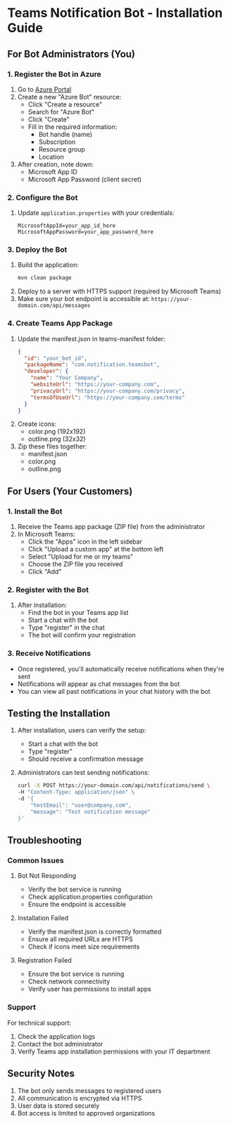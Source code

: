 # Teams Notification Bot - Installation Guide

## For Bot Administrators (You)

### 1. Register the Bot in Azure
1. Go to [Azure Portal](https://portal.azure.com)
2. Create a new "Azure Bot" resource:
   - Click "Create a resource"
   - Search for "Azure Bot"
   - Click "Create"
   - Fill in the required information:
     - Bot handle (name)
     - Subscription
     - Resource group
     - Location
3. After creation, note down:
   - Microsoft App ID
   - Microsoft App Password (client secret)

### 2. Configure the Bot
1. Update `application.properties` with your credentials:
   ```properties
   MicrosoftAppId=your_app_id_here
   MicrosoftAppPassword=your_app_password_here
   ```

### 3. Deploy the Bot
1. Build the application:
   ```bash
   mvn clean package
   ```
2. Deploy to a server with HTTPS support (required by Microsoft Teams)
3. Make sure your bot endpoint is accessible at: `https://your-domain.com/api/messages`

### 4. Create Teams App Package
1. Update the manifest.json in teams-manifest folder:
   ```json
   {
     "id": "your_bot_id",
     "packageName": "com.notification.teamsbot",
     "developer": {
       "name": "Your Company",
       "websiteUrl": "https://your-company.com",
       "privacyUrl": "https://your-company.com/privacy",
       "termsOfUseUrl": "https://your-company.com/terms"
     }
   }
   ```
2. Create icons:
   - color.png (192x192)
   - outline.png (32x32)
3. Zip these files together:
   - manifest.json
   - color.png
   - outline.png

## For Users (Your Customers)

### 1. Install the Bot
1. Receive the Teams app package (ZIP file) from the administrator
2. In Microsoft Teams:
   - Click the "Apps" icon in the left sidebar
   - Click "Upload a custom app" at the bottom left
   - Select "Upload for me or my teams"
   - Choose the ZIP file you received
   - Click "Add"

### 2. Register with the Bot
1. After installation:
   - Find the bot in your Teams app list
   - Start a chat with the bot
   - Type "register" in the chat
   - The bot will confirm your registration

### 3. Receive Notifications
- Once registered, you'll automatically receive notifications when they're sent
- Notifications will appear as chat messages from the bot
- You can view all past notifications in your chat history with the bot

## Testing the Installation

1. After installation, users can verify the setup:
   - Start a chat with the bot
   - Type "register"
   - Should receive a confirmation message

2. Administrators can test sending notifications:
   ```bash
   curl -X POST https://your-domain.com/api/notifications/send \
   -H "Content-Type: application/json" \
   -d '{
       "hostEmail": "user@company.com",
       "message": "Test notification message"
   }'
   ```

## Troubleshooting

### Common Issues

1. Bot Not Responding
   - Verify the bot service is running
   - Check application.properties configuration
   - Ensure the endpoint is accessible

2. Installation Failed
   - Verify the manifest.json is correctly formatted
   - Ensure all required URLs are HTTPS
   - Check if icons meet size requirements

3. Registration Failed
   - Ensure the bot service is running
   - Check network connectivity
   - Verify user has permissions to install apps

### Support

For technical support:
1. Check the application logs
2. Contact the bot administrator
3. Verify Teams app installation permissions with your IT department

## Security Notes

1. The bot only sends messages to registered users
2. All communication is encrypted via HTTPS
3. User data is stored securely
4. Bot access is limited to approved organizations
